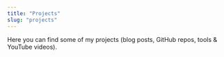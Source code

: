 ```yaml
---
title: "Projects"
slug: "projects"
---
```


Here you can find some of my projects (blog posts, GitHub repos, tools & YouTube videos).